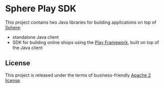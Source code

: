 # Sphere Play SDK

This project contains two Java libraries for building applications on top of [Sphere](http://sphere.io):

* standalone Java client
* SDK for building online shops using the [Play Framework](http://www.playframework.com/), built on top of the Java client

## License

This project is released under the terms of business-friendly [Apache 2 license](http://www.apache.org/licenses/LICENSE-2.0.txt).